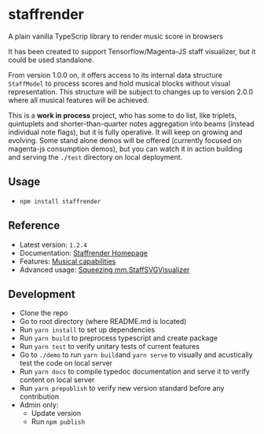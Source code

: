 # staffrender
A plain vanilla TypeScrip library to render music score in browsers

It has been created to support Tensorflow/Magenta-JS staff visualizer, but it could be used standalone.

From version 1.0.0 on, it offers access to its internal data structure `StaffModel` to process scores and hold musical blocks without visual representation. This structure will be subject to changes up to version 2.0.0 where all musical features will be achieved.

This is a **work in process** project, who has some to do list, like triplets, quintuplets and shorter-than-quarter notes aggregation into beams (instead individual note flags), but it is fully operative. It will keep on growing and evolving. Some stand alone demos will be offered (currently focused on magenta-js consumption demos), but you can watch it in action building and serving the `./test` directory on local deployment.

## Usage
- `npm install staffrender`

## Reference
- Latest version: `1.2.4`
- Documentation: [Staffrender Homepage](https://rogerpasky.github.io/staffrender/)
- Features: [Musical capabilities](https://rogerpasky.github.io/staffrender/demo/features.html)
- Advanced usage: [Squeezing mm.StaffSVGVisualizer](https://rogerpasky.github.io/staffrender/demo/index.html)

## Development
- Clone the repo
- Go to root directory (where README.md is located)
- Run `yarn install` to set up dependencies
- Run `yarn build` to preprocess typescript and create package
- Run `yarn test` to verify unitary tests of current features
- Go to `./demo` to run `yarn build`and `yarn serve` to visually and acustically test the code on local server
- Run `yarn docs` to compile typedoc documentation and serve it to verify content on local server
- Run `yarn prepublish` to verify new version standard before any contribution
- Admin only:
  - Update version
  - Run `npm publish` 
